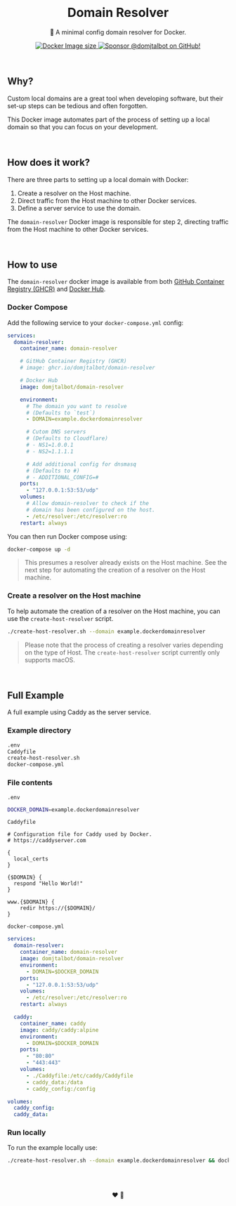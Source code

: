 <br/>

<h1 align="center">Domain Resolver</h1>

<p align="center">🐳 A minimal config domain resolver for Docker.</p>

<div align="center">
  <p dir="auto">
    <a href="https://hub.docker.com/r/domjtalbot/domain-resolver">
      <img src="https://img.shields.io/docker/image-size/domjtalbot/domain-resolver/latest?style=flat&logoColor=white&logo=docker" alt="Docker Image size" />
    </a>
    <a href="https://github.com/sponsors/domjtalbot">
      <img src="https://img.shields.io/badge/Sponsor @domjtalbot-30363D?style=flat&logo=GitHub-Sponsors&logoColor=#EA4AAA" alt="Sponsor @domjtalbot on GitHub!" />
    </a>
  </p>
</div>

<br/>

## Why?

Custom local domains are a great tool when developing software, but their set-up steps can be tedious and often forgotten.

This Docker image automates part of the process of setting up a local domain so that you can focus on your development.

<br/>

## How does it work?

There are three parts to setting up a local domain with Docker:

1. Create a resolver on the Host machine.
2. Direct traffic from the Host machine to other Docker services.
3. Define a server service to use the domain.

The `domain-resolver` Docker image is responsible for step 2, directing traffic from the Host machine to other Docker services.

<br/>

## How to use

The `domain-resolver` docker image is available from both [GitHub Container Registry (GHCR)](https://github.com/domjtalbot/docker-domain-resolver/pkgs/container/domain-resolver) and [Docker Hub](https://hub.docker.com/r/domjtalbot/domain-resolver).

### Docker Compose

Add the following service to your `docker-compose.yml` config:

```yaml
services:
  domain-resolver:
    container_name: domain-resolver

    # GitHub Container Registry (GHCR)
    # image: ghcr.io/domjtalbot/domain-resolver

    # Docker Hub
    image: domjtalbot/domain-resolver

    environment:
      # The domain you want to resolve
      # (Defaults to `test`)
      - DOMAIN=example.dockerdomainresolver

      # Cutom DNS servers
      # (Defaults to Cloudflare)
      # - NS1=1.0.0.1
      # - NS2=1.1.1.1

      # Add additional config for dnsmasq
      # (Defaults to #)
      # - ADDITIONAL_CONFIG=#
    ports:
      - "127.0.0.1:53:53/udp"
    volumes:
      # Allow domain-resolver to check if the
      # domain has been configured on the host.
      - /etc/resolver:/etc/resolver:ro
    restart: always
```

You can then run Docker compose using:

```bash
docker-compose up -d
```

> This presumes a resolver already exists on the Host machine. See the next step for automating the creation of a resolver on the Host machine.

### Create a resolver on the Host machine

To help automate the creation of a resolver on the Host machine, you can use the `create-host-resolver` script.

```bash
./create-host-resolver.sh --domain example.dockerdomainresolver
```

> Please note that the process of creating a resolver varies depending on the type of Host. The `create-host-resolver` script currently only supports macOS.

<br/>

## Full Example

A full example using Caddy as the server service.

### Example directory

```bash
.env
Caddyfile
create-host-resolver.sh
docker-compose.yml
```

### File contents

`.env`

```bash
DOCKER_DOMAIN=example.dockerdomainresolver
```

`Caddyfile`

```
# Configuration file for Caddy used by Docker.
# https://caddyserver.com

{
  local_certs
}

{$DOMAIN} {
  respond "Hello World!"
}

www.{$DOMAIN} {
    redir https://{$DOMAIN}/
}
```

`docker-compose.yml`

```yml
services:
  domain-resolver:
    container_name: domain-resolver
    image: domjtalbot/domain-resolver
    environment:
      - DOMAIN=$DOCKER_DOMAIN
    ports:
      - "127.0.0.1:53:53/udp"
    volumes:
      - /etc/resolver:/etc/resolver:ro
    restart: always

  caddy:
    container_name: caddy
    image: caddy/caddy:alpine
    environment:
      - DOMAIN=$DOCKER_DOMAIN
    ports:
      - "80:80"
      - "443:443"
    volumes:
      - ./Caddyfile:/etc/caddy/Caddyfile
      - caddy_data:/data
      - caddy_config:/config

volumes:
  caddy_config:
  caddy_data:
```

### Run locally

To run the example locally use:

```bash
./create-host-resolver.sh --domain example.dockerdomainresolver && docker-compose up -d
```

<br/>
<br/>

<p align="center">♥ 🐳</p>

<br/>

